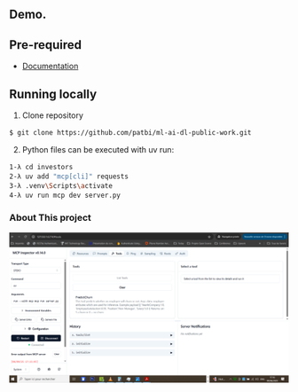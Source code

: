 ## Demo.



## Pre-required

-   [Documentation](https://docs.astral.sh/uv/getting-started/installation/#standalone-installer)



## Running locally

1. Clone repository

```sh
$ git clone https://github.com/patbi/ml-ai-dl-public-work.git
```


2. Python files can be executed with uv run:

```sh
1-λ cd investors
2-λ uv add "mcp[cli]" requests
3-λ .venv\Scripts\activate
4-λ uv run mcp dev server.py
``` 



<!-- ABOUT THE PROJECT DEMO -->
### About This project

![Preview](https://github.com/patbi/ml-ai-dl-public-work/blob/main/investors/TestMCPTool.PNG)